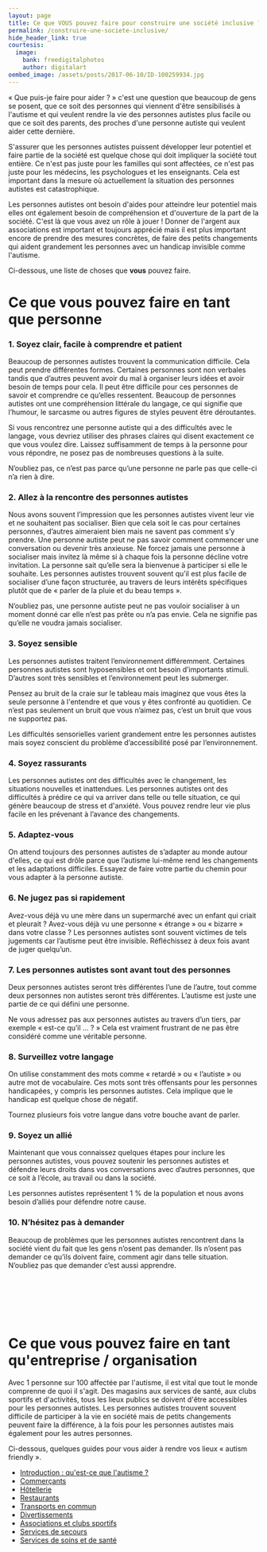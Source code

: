 ```yaml
---
layout: page
title: Ce que VOUS pouvez faire pour construire une société inclusive ?
permalink: /construire-une-societe-inclusive/
hide_header_link: true
courtesis:
  image:
    bank: freedigitalphotos
    author: digitalart
oembed_image: /assets/posts/2017-06-10/ID-100259934.jpg
---
```


«&nbsp;Que puis-je faire pour aider&nbsp;?&nbsp;» c'est une question que beaucoup de gens se posent, que ce soit des personnes qui viennent d'être sensibilisés à l'autisme et qui veulent 
rendre la vie des personnes autistes plus facile ou que ce soit des parents, des proches d'une personne autiste qui veulent aider cette dernière.

S'assurer que les personnes autistes puissent développer leur potentiel et faire partie de la société est quelque chose qui doit impliquer la société tout entière.
Ce n'est pas juste pour les familles qui sont affectées, ce n'est pas juste pour les médecins, les psychologues et les enseignants.
Cela est important dans la mesure où actuellement la situation des personnes autistes est catastrophique.

<amp-img class="center" width="600" height="600" src="https://raw.githubusercontent.com/autisme/twitter-campaign/master/monday-messages/09-inclusion-is-important/img.png" alt="80% des adultes autistes ne travaillent pas ; beaucoup sont seuls et isolés ; l'anxiété et la dépression font souvent parties de leur vie ; leur espérance de vie est en moyenne réduite de 18 ans ; le taux de suicide est 9 fois plus élevé"></amp-img>

Les personnes autistes ont besoin d'aides pour atteindre leur potentiel mais elles ont également besoin de compréhension et d'ouverture de la part de la société.
C'est là que vous avez un rôle à jouer&nbsp;! Donner de l'argent aux associations est important et toujours apprécié mais il est plus important encore de prendre des mesures 
concrètes, de faire des petits changements qui aident grandement les personnes avec un handicap invisible comme l'autisme.

Ci-dessous, une liste de choses que **vous** pouvez faire.

<amp-img class="center" width="400" height="266" src="{{ site.amp_img_cache_url }}/assets/pages/construire-une-societe-inclusive/ID-10045222.jpg" class="center" alt="ID-10045222"></amp-img>


# Ce que vous pouvez faire en tant que personne

### 1. Soyez clair, facile à comprendre et patient
Beaucoup de personnes autistes trouvent la communication difficile. Cela peut prendre différentes formes. Certaines personnes sont non verbales tandis que d’autres peuvent avoir du mal à organiser leurs idées et avoir besoin de temps pour cela. Il peut être difficile pour ces personnes de savoir et comprendre ce qu’elles ressentent.
Beaucoup de personnes autistes ont une compréhension littérale du langage, ce qui signifie que l’humour, le sarcasme ou autres figures de styles peuvent être déroutantes.

Si vous rencontrez une personne autiste qui a des difficultés avec le langage, vous devriez utiliser des phrases claires qui disent exactement ce que vous voulez dire.
Laissez suffisamment de temps à la personne pour vous répondre, ne posez pas de nombreuses questions à la suite.

N’oubliez pas, ce n’est pas parce qu’une personne ne parle pas que celle-ci n’a rien à dire.

### 2. Allez à la rencontre des personnes autistes
Nous avons souvent l’impression que les personnes autistes vivent leur vie et ne souhaitent pas socialiser.
Bien que cela soit le cas pour certaines personnes, d’autres aimeraient bien mais ne savent pas comment s’y prendre.
Une personne autiste peut ne pas savoir comment commencer une conversation ou devenir très anxieuse.
Ne forcez jamais une personne à socialiser mais invitez là même si à chaque fois la personne décline votre invitation.
La personne sait qu’elle sera la bienvenue à participer si elle le 
souhaite. Les personnes autistes trouvent souvent qu’il est plus facile de socialiser d’une façon structurée, au travers de leurs intérêts spécifiques plutôt que 
de «&nbsp;parler de la pluie et du beau temps&nbsp;».

N’oubliez pas, une personne autiste peut ne pas vouloir socialiser à un moment donné car elle n’est pas prête ou n’a pas envie.
Cela ne signifie pas qu’elle ne voudra jamais socialiser.

### 3. Soyez sensible
Les personnes autistes traitent l’environnement différemment.
Certaines personnes autistes sont hyposensibles et ont besoin d’importants stimuli. D’autres sont très sensibles et l’environnement peut les submerger.

Pensez au bruit de la craie sur le tableau mais imaginez que vous êtes la seule personne à l'entendre et que vous y êtes confronté au quotidien.
Ce n’est pas seulement un bruit que vous n’aimez pas, c’est un bruit que vous ne supportez pas.

Les difficultés sensorielles varient grandement entre les personnes autistes mais soyez conscient du problème d’accessibilité posé par l’environnement.

### 4. Soyez rassurants
Les personnes autistes ont des difficultés avec le changement, les situations nouvelles et inattendues.
Les personnes autistes ont des difficultés à prédire ce qui va arriver dans telle ou telle situation, ce qui génère beaucoup de stress et d'anxiété.
Vous pouvez rendre leur vie plus facile en les prévenant à l’avance des changements.

### 5. Adaptez-vous
On attend toujours des personnes autistes de s’adapter au monde autour
d'elles, ce qui est drôle parce que l’autisme lui-même rend les changements
et les adaptations difficiles.
Essayez de faire votre partie du chemin pour vous adapter à la personne autiste.

### 6. Ne jugez pas si rapidement
Avez-vous déjà vu une mère dans un supermarché avec un enfant qui criait et pleurait&nbsp;? Avez-vous déjà vu une personne «&nbsp;étrange&nbsp;»
ou «&nbsp;bizarre&nbsp;» dans votre classe&nbsp;?
Les personnes autistes sont souvent victimes de tels jugements car l’autisme peut être invisible. Réfléchissez à deux fois avant de juger quelqu’un.

### 7. Les personnes autistes sont avant tout des personnes
Deux personnes autistes seront très différentes l’une de l’autre, tout comme deux personnes non autistes seront très différentes. L’autisme est juste une partie de ce qui défini une personne.

Ne vous adressez pas aux personnes autistes au travers d’un tiers, par exemple «&nbsp;est-ce qu’il …&nbsp;?&nbsp;» Cela est vraiment frustrant de ne pas être considéré comme une véritable personne.

### 8. Surveillez votre langage
On utilise constamment des mots comme «&nbsp;retardé&nbsp;» ou «&nbsp;l’autiste&nbsp;» ou autre mot de vocabulaire. Ces mots sont très offensants
pour les personnes handicapées, y 
compris les personnes autistes. Cela implique que le handicap est quelque chose de négatif.

Tournez plusieurs fois votre langue dans votre bouche avant de parler.

### 9. Soyez un allié
Maintenant que vous connaissez quelques étapes pour inclure les personnes autistes, vous pouvez soutenir les personnes autistes et défendre leurs droits dans vos conversations avec d’autres personnes, que ce soit à l’école, au travail ou dans la société.

Les personnes autistes représentent 1&nbsp;% de la population et nous avons besoin d’alliés pour défendre notre cause.

### 10. N’hésitez pas à demander
Beaucoup de problèmes que les personnes autistes rencontrent dans la société vient du fait que les gens n’osent pas demander. Ils n’osent pas demander ce qu’ils doivent faire, comment agir dans telle situation. N’oubliez pas que demander c’est aussi apprendre.

<p>&nbsp;</p>
<p>&nbsp;</p>
<p>&nbsp;</p>

# Ce que vous pouvez faire en tant qu'entreprise / organisation

Avec 1 personne sur 100 affectée par l'autisme, il est vital que tout le monde comprenne de quoi il s'agit. 
Des magasins aux services de santé, aux clubs sportifs et d'activités, tous les lieux publics se doivent d'être accessibles pour les personnes autistes.
Les personnes autistes trouvent souvent difficile de participer à la vie en société mais de petits changements peuvent faire la différence, à la fois pour les personnes autistes mais également
pour les autres personnes.

Ci-dessous, quelques guides pour vous aider à rendre vos lieux «&nbsp;autism friendly&nbsp;».

  - [Introduction : qu'est-ce que l'autisme&nbsp;?](/construire-une-societe-inclusive/introduction)
  - [Commerçants](/construire-une-societe-inclusive/commercants)
  - [Hôtellerie](/construire-une-societe-inclusive/hotellerie)
  - [Restaurants](/construire-une-societe-inclusive/restaurants)
  - [Transports en commun](/construire-une-societe-inclusive/transports)
  - [Divertissements](/construire-une-societe-inclusive/divertissements)
  - [Associations et clubs sportifs](/construire-une-societe-inclusive/assocations-et-clubs-sportifs)
  - [Services de secours](/construire-une-societe-inclusive/services-de-secours)
  - [Services de soins et de santé](/construire-une-societe-inclusive/services-de-soins-et-de-sante)




